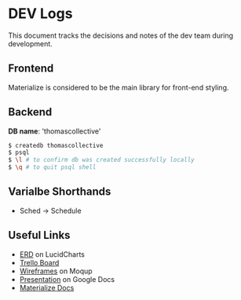 # DEV Logs
This document tracks the decisions and notes of the dev team during development.

## Frontend
Materialize is considered to be the main library for front-end styling.

## Backend
**DB name**: 'thomascollective'
```bash
$ createdb thomascollective
$ psql
$ \l # to confirm db was created successfully locally
$ \q # to quit psql shell
```

## Varialbe Shorthands

+ Sched → Schedule


## Useful Links
+ [ERD](https://lucid.app/lucidchart/9aa16864-362a-4073-8b12-7755305c9e2e/edit?invitationId=inv_e53fdd8b-770e-4018-8026-a34c5377115b&page=0_0#) on LucidCharts
+ [Trello Board](https://trello.com/b/eUnu8rCY/project-3)
+ [Wireframes](https://app.moqups.com/zydknOceTn1aifT0uORbQN4cT4zzPNKf/edit/page/a73c8837f) on Moqup
+ [Presentation](https://docs.google.com/presentation/d/1u403N_MwglCmDOl0F7XIioxW4kPmkm6t_YmS8srrqQc/edit?usp=sharing) on Google Docs
+ [Materialize Docs](https://materializecss.com/getting-started.html)